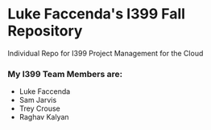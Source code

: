 # Luke Faccenda's I399 Fall Repository

Individual Repo for I399 Project Management for the Cloud

<h3> My I399 Team Members are: </h3>
<ul>
<li>Luke Faccenda</li>
<li>Sam Jarvis</li>
<li>Trey Crouse</li>
<li>Raghav Kalyan</li>
</ul>